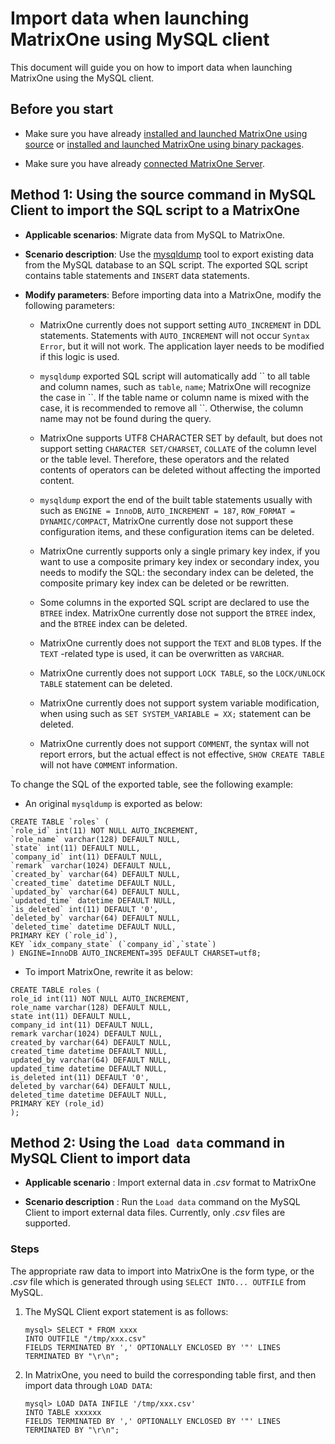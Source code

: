 # Import data when launching MatrixOne using MySQL client

This document will guide you on how to import data when launching MatrixOne using the MySQL client.

## Before you start

- Make sure you have already [installed and launched MatrixOne using source](https://docs.matrixorigin.io/0.5.1/MatrixOne/Get-Started/install-standalone-matrixone/#method-1-building-from-source) or [installed and launched MatrixOne using binary packages](https://docs.matrixorigin.io/0.5.1/MatrixOne/Get-Started/install-standalone-matrixone/#method-2-downloading-binary-packages).

- Make sure you have already [connected MatrixOne Server](../../Get-Started/connect-to-matrixone-server.md).

## Method 1: Using the source command in MySQL Client to import the SQL script to a MatrixOne

- **Applicable scenarios**: Migrate data from MySQL to MatrixOne.
- **Scenario description**: Use the [mysqldump](https://dev.mysql.com/doc/refman/8.0/en/mysqldump.html) tool to export existing data from the MySQL database to an SQL script. The exported SQL script contains table statements and `INSERT` data statements.
- **Modify parameters**: Before importing data into a MatrixOne, modify the following parameters:

  + MatrixOne currently does not support setting `AUTO_INCREMENT` in DDL statements. Statements with `AUTO_INCREMENT` will not occur `Syntax Error`, but it will not work. The application layer needs to be modified if this logic is used.

  + `mysqldump` exported SQL script will automatically add \`\` to all table and column names, such as `table`, `name`; MatrixOne will recognize the case in \`\`. If the table name or column name is mixed with the case, it is recommended to remove all \`\`. Otherwise, the column name may not be found during the query.

  + MatrixOne supports UTF8 CHARACTER SET by default, but does not support setting `CHARACTER SET/CHARSET`, `COLLATE` of the column level or the table level. Therefore, these operators and the related contents of operators can be deleted without affecting the imported content.

  + `mysqldump` export the end of the built table statements usually with such as `ENGINE = InnoDB`, `AUTO_INCREMENT = 187`, `ROW_FORMAT = DYNAMIC/COMPACT`, MatrixOne currently dose not support these configuration items, and these configuration items can be deleted.

  + MatrixOne currently supports only a single primary key index, if you want to use a composite primary key index or secondary index, you needs to modify the SQL: the secondary index can be deleted, the composite primary key index can be deleted or be rewritten.

  + Some columns in the exported SQL script are declared to use the `BTREE` index. MatrixOne currently dose not support the `BTREE` index, and the `BTREE` index can be deleted.

  + MatrixOne currently does not support the `TEXT` and `BLOB` types. If the `TEXT` -related type is used, it can be overwritten as `VARCHAR`.

  + MatrixOne currently does not support `LOCK TABLE`, so the `LOCK/UNLOCK TABLE` statement can be deleted.

  + MatrixOne currently does not support system variable modification, when using such as `SET SYSTEM_VARIABLE = XX;` statement can be deleted.

  + MatrixOne currently does not support `COMMENT`, the syntax will not report errors, but the actual effect is not effective, `SHOW CREATE TABLE` will not have `COMMENT` information.

To change the SQL of the exported table, see the following example:

- An original `mysqldump` is exported as below:

```
CREATE TABLE `roles` (
`role_id` int(11) NOT NULL AUTO_INCREMENT,
`role_name` varchar(128) DEFAULT NULL,
`state` int(11) DEFAULT NULL,
`company_id` int(11) DEFAULT NULL,
`remark` varchar(1024) DEFAULT NULL,
`created_by` varchar(64) DEFAULT NULL,
`created_time` datetime DEFAULT NULL,
`updated_by` varchar(64) DEFAULT NULL,
`updated_time` datetime DEFAULT NULL,
`is_deleted` int(11) DEFAULT '0',
`deleted_by` varchar(64) DEFAULT NULL,
`deleted_time` datetime DEFAULT NULL,
PRIMARY KEY (`role_id`),
KEY `idx_company_state` (`company_id`,`state`)
) ENGINE=InnoDB AUTO_INCREMENT=395 DEFAULT CHARSET=utf8;
```

- To import MatrixOne, rewrite it as below:

```
CREATE TABLE roles (
role_id int(11) NOT NULL AUTO_INCREMENT,
role_name varchar(128) DEFAULT NULL,
state int(11) DEFAULT NULL,
company_id int(11) DEFAULT NULL,
remark varchar(1024) DEFAULT NULL,
created_by varchar(64) DEFAULT NULL,
created_time datetime DEFAULT NULL,
updated_by varchar(64) DEFAULT NULL,
updated_time datetime DEFAULT NULL,
is_deleted int(11) DEFAULT '0',
deleted_by varchar(64) DEFAULT NULL,
deleted_time datetime DEFAULT NULL,
PRIMARY KEY (role_id)
);
```

## Method 2: Using the `Load data` command in MySQL Client to import data

- **Applicable scenario** : Import external data in *.csv* format to MatrixOne

- **Scenario description** : Run the `Load data` command on the MySQL Client to import external data files. Currently, only *.csv* files are supported.

### Steps

The appropriate raw data to import into MatrixOne is the form type, or the *.csv* file which is generated through using `SELECT INTO... OUTFILE` from MySQL.

1. The MySQL Client export statement is as follows:

    ```
    mysql> SELECT * FROM xxxx
    INTO OUTFILE "/tmp/xxx.csv"
    FIELDS TERMINATED BY ',' OPTIONALLY ENCLOSED BY '"' LINES TERMINATED BY "\r\n";
    ```

2. In MatrixOne, you need to build the corresponding table first, and then import data through `LOAD DATA`:

    ```
    mysql> LOAD DATA INFILE '/tmp/xxx.csv'
    INTO TABLE xxxxxx
    FIELDS TERMINATED BY ',' OPTIONALLY ENCLOSED BY '"' LINES TERMINATED BY "\r\n";
    ```
